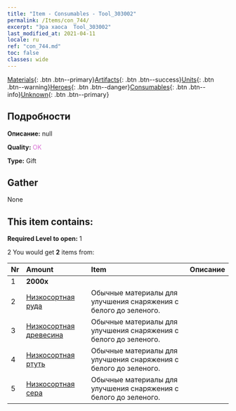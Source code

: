 ```yaml
---
title: "Item - Consumables - Tool_303002"
permalink: /Items/con_744/
excerpt: "Эра хаоса  Tool_303002"
last_modified_at: 2021-04-11
locale: ru
ref: "con_744.md"
toc: false
classes: wide
---
```

 [Materials](/ru/Items/){: .btn .btn--primary}[Artifacts](/ru/Items/Artifacts/){: .btn .btn--success}[Units](/ru/Items/Units/){: .btn .btn--warning}[Heroes](/ru/Items/Heroes/){: .btn .btn--danger}[Consumables](/ru/Items/Consumables/){: .btn .btn--info}[Unknown](/ru/Items/Unknown/){: .btn .btn--primary}

## Подробности
 **Описание:** null

 **Quality:** <span style="color: #DA70D6">OK</span>

 **Type:** Gift

## Gather

  None

## This item contains:

 **Required Level to open:** 1

 2 You would get **2** items  from:

  | Nr | Amount |     Item    | Описание |
  |:---|:-------|:------------|:-----------:|
  | 1 |  **2000x** | <i class="fas fa-coins"/> |  | 
  | 2 | [Низкосортная руда](/ru/Items/mat_1/) | Обычные материалы для улучшения снаряжения c белого до зеленого. | 
  | 3 | [Низкосортная древесина](/ru/Items/mat_1/) | Обычные материалы для улучшения снаряжения c белого до зеленого. | 
  | 4 | [Низкосортная ртуть](/ru/Items/mat_2/) | Обычные материалы для улучшения снаряжения c белого до зеленого. | 
  | 5 | [Низкосортная сера](/ru/Items/mat_3/) | Обычные материалы для улучшения снаряжения c белого до зеленого. | 
